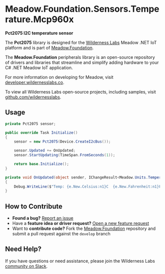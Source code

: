 # Meadow.Foundation.Sensors.Temperature.Mcp960x

**Pct2075 I2C temperature sensor**

The **Pct2075** library is designed for the [Wilderness Labs](www.wildernesslabs.co) Meadow .NET IoT platform and is part of [Meadow.Foundation](https://developer.wildernesslabs.co/Meadow/Meadow.Foundation/).

The **Meadow.Foundation** peripherals library is an open-source repository of drivers and libraries that streamline and simplify adding hardware to your C# .NET Meadow IoT application.

For more information on developing for Meadow, visit [developer.wildernesslabs.co](http://developer.wildernesslabs.co/).

To view all Wilderness Labs open-source projects, including samples, visit [github.com/wildernesslabs](https://github.com/wildernesslabs/).

## Usage

```csharp
private Pct2075 sensor;

public override Task Initialize()
{
    sensor = new Pct2075(Device.CreateI2cBus());

    sensor.Updated += OnUpdated;
    sensor.StartUpdating(TimeSpan.FromSeconds(1));

    return base.Initialize();
}

private void OnUpdated(object sender, IChangeResult<Meadow.Units.Temperature> e)
{
    Debug.WriteLine($"Temp: {e.New.Celsius:n1}C  {e.New.Fahrenheit:n1}F");
}

```
## How to Contribute

- **Found a bug?** [Report an issue](https://github.com/WildernessLabs/Meadow_Issues/issues)
- Have a **feature idea or driver request?** [Open a new feature request](https://github.com/WildernessLabs/Meadow_Issues/issues)
- Want to **contribute code?** Fork the [Meadow.Foundation](https://github.com/WildernessLabs/Meadow.Foundation) repository and submit a pull request against the `develop` branch


## Need Help?

If you have questions or need assistance, please join the Wilderness Labs [community on Slack](http://slackinvite.wildernesslabs.co/).
